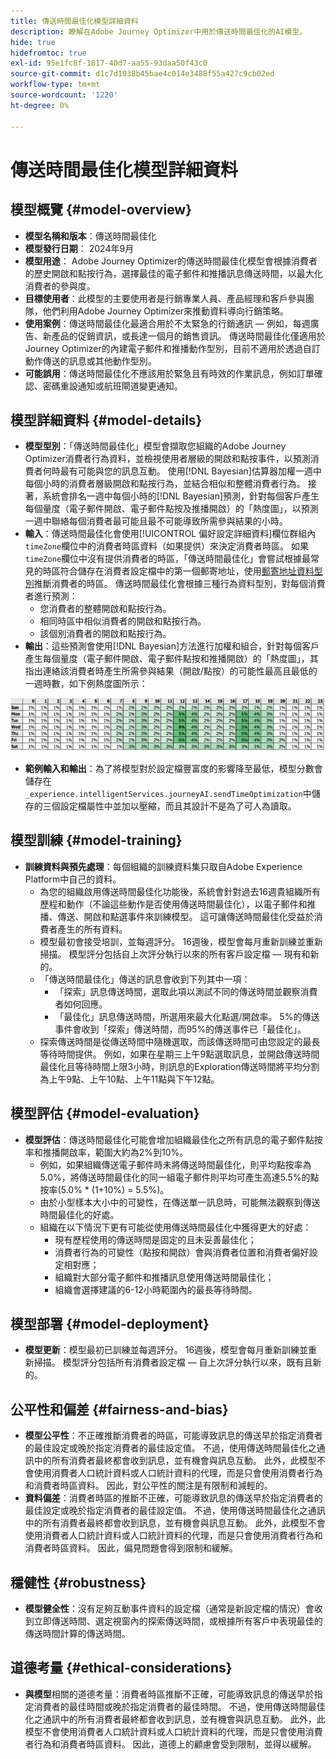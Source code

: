 ```yaml
---
title: 傳送時間最佳化模型詳細資料
description: 瞭解在Adobe Journey Optimizer中用於傳送時間最佳化的AI模型。
hide: true
hidefromtoc: true
exl-id: 95e1fc8f-1817-40d7-aa55-93daa50f43c0
source-git-commit: d1c7d1038b45bae4c014e3488f55a427c9cb02ed
workflow-type: tm+mt
source-wordcount: '1220'
ht-degree: 0%

---
```


# 傳送時間最佳化模型詳細資料

## 模型概覽 {#model-overview}

* **模型名稱和版本**：傳送時間最佳化
* **模型發行日期**： 2024年9月
* **模型用途**： Adobe Journey Optimizer的傳送時間最佳化模型會根據消費者的歷史開啟和點按行為，選擇最佳的電子郵件和推播訊息傳送時間，以最大化消費者的參與度。
* **目標使用者**：此模型的主要使用者是行銷專業人員、產品經理和客戶參與團隊，他們利用Adobe Journey Optimizer來推動資料導向行銷策略。
* **使用案例**：傳送時間最佳化最適合用於不太緊急的行銷通訊 — 例如，每週廣告、新產品的促銷資訊，或長達一個月的銷售資訊。 傳送時間最佳化僅適用於Journey Optimizer的內建電子郵件和推播動作型別，目前不適用於透過自訂動作傳送的訊息或其他動作型別。
* **可能誤用**：傳送時間最佳化不應該用於緊急且有時效的作業訊息，例如訂單確認、密碼重設通知或航班閘道變更通知。

## 模型詳細資料 {#model-details}

* **模型型別**：「傳送時間最佳化」模型會擷取您組織的Adobe Journey Optimizer消費者行為資料，並檢視使用者層級的開啟和點按事件，以預測消費者何時最有可能與您的訊息互動。 使用[!DNL Bayesian]估算器加權一週中每個小時的消費者層級開啟和點按行為，並結合相似和整體消費者行為。 接著，系統會排名一週中每個小時的[!DNL Bayesian]預測，針對每個客戶產生每個量度（電子郵件開啟、電子郵件點按及推播開啟）的「熱度圖」，以預測一週中聯絡每個消費者最可能且最不可能導致所需參與結果的小時。
* **輸入**：傳送時間最佳化會使用[!UICONTROL 偏好設定詳細資料]欄位群組內`timeZone`欄位中的消費者時區資料（如果提供）來決定消費者時區。 如果`timeZone`欄位中沒有提供消費者的時區，「傳送時間最佳化」會嘗試根據最常見的時區符合儲存在消費者設定檔中的第一個郵寄地址，使用[郵寄地址資料型別](../../xdm/data-types/postal-address.md)推斷消費者的時區。 傳送時間最佳化會根據三種行為資料型別，對每個消費者進行預測：
   * 您消費者的整體開啟和點按行為。
   * 相同時區中相似消費者的開啟和點按行為。
   * 該個別消費者的開啟和點按行為。
* **輸出**：這些預測會使用[!DNL Bayesian]方法進行加權和組合，針對每個客戶產生每個量度（電子郵件開啟、電子郵件點按和推播開啟）的「熱度圖」，其指出連絡該消費者時產生所需參與結果（開啟/點按）的可能性最高且最低的一週時數，如下例熱度圖所示：

![傳送時間最佳化熱圖。](../images/models/send-time-optimization.png)

* **範例輸入和輸出**：為了將模型對於設定檔豐富度的影響降至最低，模型分數會儲存在`_experience.intelligentServices.journeyAI.sendTimeOptimization`中儲存的三個設定檔屬性中並加以壓縮，而且其設計不是為了可人為讀取。

## 模型訓練 {#model-training}

* **訓練資料與預先處理**：每個組織的訓練資料集只取自Adobe Experience Platform中自己的資料。
   * 為您的組織啟用傳送時間最佳化功能後，系統會針對過去16週貴組織所有歷程和動作（不論這些動作是否使用傳送時間最佳化），以電子郵件和推播、傳送、開啟和點選事件來訓練模型。 這可讓傳送時間最佳化受益於消費者產生的所有資料。
   * 模型最初會接受培訓，並每週評分。 16週後，模型會每月重新訓練並重新掃描。 模型評分包括自上次評分執行以來的所有客戶設定檔 — 現有和新的。
   * 「傳送時間最佳化」傳送的訊息會收到下列其中一項：
      * 「探索」訊息傳送時間，選取此項以測試不同的傳送時間並觀察消費者如何回應。
      * 「最佳化」訊息傳送時間，所選用來最大化點選/開啟率。 5%的傳送事件會收到「探索」傳送時間，而95%的傳送事件已「最佳化」。
   * 探索傳送時間是從傳送時間中隨機選取，而該傳送時間可由您設定的最長等待時間提供。 例如，如果在星期三上午9點選取訊息，並開啟傳送時間最佳化且等待時間上限3小時，則訊息的Exploration傳送時間將平均分割為上午9點、上午10點、上午11點與下午12點。

## 模型評估 {#model-evaluation}

* **模型評估**：傳送時間最佳化可能會增加組織最佳化之所有訊息的電子郵件點按率和推播開啟率，範圍大約為2%到10%。
   * 例如，如果組織傳送電子郵件時未將傳送時間最佳化，則平均點按率為5.0%，將傳送時間最佳化的同一組電子郵件則平均可產生高達5.5%的點按率(5.0% * (1+10%) = 5.5%)。
   * 由於小型樣本大小中的可變性，在傳送單一訊息時，可能無法觀察到傳送時間最佳化的好處。
   * 組織在以下情況下更有可能從使用傳送時間最佳化中獲得更大的好處：
      * 現有歷程使用的傳送時間是固定的且未妥善最佳化；
      * 消費者行為的可變性（點按和開啟）會與消費者位置和消費者偏好設定相對應；
      * 組織對大部分電子郵件和推播訊息使用傳送時間最佳化；
      * 組織會選擇建議的6-12小時範圍內的最長等待時間。

## 模型部署 {#model-deployment}

* **模型更新**：模型最初已訓練並每週評分。 16週後，模型會每月重新訓練並重新掃描。 模型評分包括所有消費者設定檔 — 自上次評分執行以來，既有且新的。

## 公平性和偏差 {#fairness-and-bias}

* **模型公平性**：不正確推斷消費者的時區，可能導致訊息的傳送早於指定消費者的最佳設定或晚於指定消費者的最佳設定值。 不過，使用傳送時間最佳化之通訊中的所有消費者最終都會收到訊息，並有機會與訊息互動。 此外，此模型不會使用消費者人口統計資料或人口統計資料的代理，而是只會使用消費者行為和消費者時區資料。 因此，對公平性的關注是有限制和減輕的。
* **資料偏差**：消費者時區的推斷不正確，可能導致訊息的傳送早於指定消費者的最佳設定或晚於指定消費者的最佳設定值。 不過，使用傳送時間最佳化之通訊中的所有消費者最終都會收到訊息，並有機會與訊息互動。 此外，此模型不會使用消費者人口統計資料或人口統計資料的代理，而是只會使用消費者行為和消費者時區資料。 因此，偏見問題會得到限制和緩解。

## 穩健性 {#robustness}

* **模型健全性**：沒有足夠互動事件資料的設定檔（通常是新設定檔的情況）會收到立即傳送時間、選定視窗內的探索傳送時間，或根據所有客戶中表現最佳的傳送時間計算的傳送時間。

## 道德考量 {#ethical-considerations}

* **與模型**&#x200B;相關的道德考量：消費者時區推斷不正確，可能導致訊息的傳送早於指定消費者的最佳時間或晚於指定消費者的最佳時間。 不過，使用傳送時間最佳化之通訊中的所有消費者最終都會收到訊息，並有機會與訊息互動。 此外，此模型不會使用消費者人口統計資料或人口統計資料的代理，而是只會使用消費者行為和消費者時區資料。 因此，道德上的顧慮會受到限制，並得以緩解。